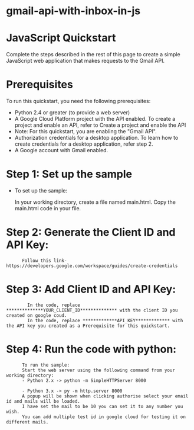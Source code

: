 # gmail-api-with-inbox-in-js

# JavaScript Quickstart 
Complete the steps described in the rest of this page to create a simple JavaScript web application that makes requests to the Gmail API.

# Prerequisites
To run this quickstart, you need the following prerequisites:

- Python 2.4 or greater (to provide a web server)
- A Google Cloud Platform project with the API enabled. To create a project and enable an API, refer to Create a project and enable the API
- Note: For this quickstart, you are enabling the "Gmail API".
- Authorization credentials for a desktop application. To learn how to create credentials for a desktop application, refer step 2.
- A Google account with Gmail enabled.
# Step 1: Set up the sample
- To set up the sample:

  In your working directory, create a file named main.html.
  Copy the main.html code in your file.  
  
  
# Step 2: Generate the Client ID and API Key: 
          Follow this link- https://developers.google.com/workspace/guides/create-credentials
          
          
# Step 3:  Add Client ID and API Key:
            In the code, replace **************YOUR_CLIENT_ID************** with the client ID you created on google coud.
            In the code, replace *************API_KEY************* with the API key you created as a Prerequisite for this quickstart.
    
# Step 4: Run the code with python:
          To run the sample:
          Start the web server using the following command from your working directory:
          - Python 2.x -> python -m SimpleHTTPServer 8000            

          - Python 3.x -> py -m http.server 8000
          A popup will be shown when clicking authorise select your email id and mails will be loaded.
          I have set the mail to be 10 you can set it to any number you wish.
          You can add multiple test id in google cloud for testing it on different mails.

